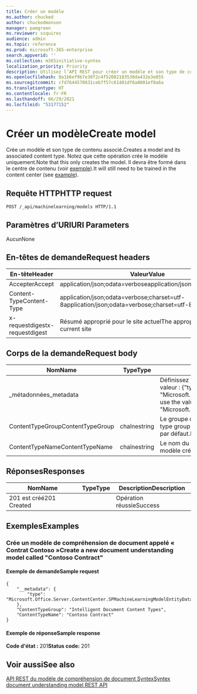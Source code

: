```yaml
---
title: Créer un modèle
ms.author: chucked
author: chuckedmonson
manager: pamgreen
ms.reviewer: ssquires
audience: admin
ms.topic: reference
ms.prod: microsoft-365-enterprise
search.appverid: ''
ms.collection: m365initiative-syntex
localization_priority: Priority
description: Utilisez l’API REST pour créer un modèle et son type de contenu associé.
ms.openlocfilehash: 0a1b6ef9b7e38f2c4f52082103530da432e3e855
ms.sourcegitcommit: cfd7644570831ceb7f57c61401df6a0001ef0a6a
ms.translationtype: HT
ms.contentlocale: fr-FR
ms.lasthandoff: 06/29/2021
ms.locfileid: "53177152"
---
```

# <a name="create-model"></a><span data-ttu-id="47627-103">Créer un modèle</span><span class="sxs-lookup"><span data-stu-id="47627-103">Create model</span></span>

<span data-ttu-id="47627-104">Crée un modèle et son type de contenu associé.</span><span class="sxs-lookup"><span data-stu-id="47627-104">Creates a model and its associated content type.</span></span> <span data-ttu-id="47627-105">Notez que cette opération crée le modèle uniquement.</span><span class="sxs-lookup"><span data-stu-id="47627-105">Note that this only creates the model.</span></span> <span data-ttu-id="47627-106">Il devra être formé dans le centre de contenu (voir [exemple](rest-createmodel-method.md#examples)).</span><span class="sxs-lookup"><span data-stu-id="47627-106">It will still need to be trained in the content center (see [example](rest-createmodel-method.md#examples)).</span></span>

## <a name="http-request"></a><span data-ttu-id="47627-107">Requête HTTP</span><span class="sxs-lookup"><span data-stu-id="47627-107">HTTP request</span></span>

```
POST /_api/machinelearning/models HTTP/1.1
```
## <a name="uri-parameters"></a><span data-ttu-id="47627-108">Paramètres d’URI</span><span class="sxs-lookup"><span data-stu-id="47627-108">URI Parameters</span></span>

<span data-ttu-id="47627-109">Aucun</span><span class="sxs-lookup"><span data-stu-id="47627-109">None</span></span>

## <a name="request-headers"></a><span data-ttu-id="47627-110">En-têtes de demande</span><span class="sxs-lookup"><span data-stu-id="47627-110">Request headers</span></span>

| <span data-ttu-id="47627-111">En-tête</span><span class="sxs-lookup"><span data-stu-id="47627-111">Header</span></span> | <span data-ttu-id="47627-112">Valeur</span><span class="sxs-lookup"><span data-stu-id="47627-112">Value</span></span> |
|--------|-------|
|<span data-ttu-id="47627-113">Accepter</span><span class="sxs-lookup"><span data-stu-id="47627-113">Accept</span></span>|<span data-ttu-id="47627-114">application/json;odata=verbose</span><span class="sxs-lookup"><span data-stu-id="47627-114">application/json;odata=verbose</span></span>|
|<span data-ttu-id="47627-115">Content-Type</span><span class="sxs-lookup"><span data-stu-id="47627-115">Content-Type</span></span>|<span data-ttu-id="47627-116">application/json;odata=verbose;charset=utf-8</span><span class="sxs-lookup"><span data-stu-id="47627-116">application/json;odata=verbose;charset=utf-8</span></span>|
|<span data-ttu-id="47627-117">x-requestdigest</span><span class="sxs-lookup"><span data-stu-id="47627-117">x-requestdigest</span></span>|<span data-ttu-id="47627-118">Résumé approprié pour le site actuel</span><span class="sxs-lookup"><span data-stu-id="47627-118">The appropriate digest for current site</span></span>|

## <a name="request-body"></a><span data-ttu-id="47627-119">Corps de la demande</span><span class="sxs-lookup"><span data-stu-id="47627-119">Request body</span></span>

|<span data-ttu-id="47627-120">Nom</span><span class="sxs-lookup"><span data-stu-id="47627-120">Name</span></span>    |<span data-ttu-id="47627-121">Type</span><span class="sxs-lookup"><span data-stu-id="47627-121">Type</span></span>   |<span data-ttu-id="47627-122">Description</span><span class="sxs-lookup"><span data-stu-id="47627-122">Description</span></span> |
|--------|-------|------------|
|<span data-ttu-id="47627-123">_métadonnées</span><span class="sxs-lookup"><span data-stu-id="47627-123">_metadata</span></span>|  |<span data-ttu-id="47627-124">Définissez l’objet méta sur le SPO.</span><span class="sxs-lookup"><span data-stu-id="47627-124">Set the object meta on the SPO.</span></span> <span data-ttu-id="47627-125">Utilisez toujours la valeur : {"type": "Microsoft.Office.Server.ContentCenter.SPMachineLearningModelEntityData"}.</span><span class="sxs-lookup"><span data-stu-id="47627-125">Always use the value: {"type": "Microsoft.Office.Server.ContentCenter.SPMachineLearningModelEntityData"}.</span></span> |
|<span data-ttu-id="47627-126">ContentTypeGroup</span><span class="sxs-lookup"><span data-stu-id="47627-126">ContentTypeGroup</span></span>|<span data-ttu-id="47627-127">chaîne</span><span class="sxs-lookup"><span data-stu-id="47627-127">string</span></span>|<span data-ttu-id="47627-128">Le groupe de types associés de contenu associé au modèle.</span><span class="sxs-lookup"><span data-stu-id="47627-128">The associated content type group associated with the model.</span></span> <span data-ttu-id="47627-129">« Types de contenu de document intelligent » par défaut.</span><span class="sxs-lookup"><span data-stu-id="47627-129">Defaulted to "Intelligent Document Content Types".</span></span>|
|<span data-ttu-id="47627-130">ContentTypeName</span><span class="sxs-lookup"><span data-stu-id="47627-130">ContentTypeName</span></span>|<span data-ttu-id="47627-131">chaîne</span><span class="sxs-lookup"><span data-stu-id="47627-131">string</span></span>|<span data-ttu-id="47627-132">Le nom du type de contenu associé.</span><span class="sxs-lookup"><span data-stu-id="47627-132">The associated content type name.</span></span> <span data-ttu-id="47627-133">Le fichier de modèle créé portera le même nom.</span><span class="sxs-lookup"><span data-stu-id="47627-133">The created model file will have the same name.</span></span>|

## <a name="responses"></a><span data-ttu-id="47627-134">Réponses</span><span class="sxs-lookup"><span data-stu-id="47627-134">Responses</span></span>

| <span data-ttu-id="47627-135">Nom</span><span class="sxs-lookup"><span data-stu-id="47627-135">Name</span></span>   | <span data-ttu-id="47627-136">Type</span><span class="sxs-lookup"><span data-stu-id="47627-136">Type</span></span>  | <span data-ttu-id="47627-137">Description</span><span class="sxs-lookup"><span data-stu-id="47627-137">Description</span></span>|
|--------|-------|------------|
|<span data-ttu-id="47627-138">201 est créé</span><span class="sxs-lookup"><span data-stu-id="47627-138">201 Created</span></span>| |<span data-ttu-id="47627-139">Opération réussie</span><span class="sxs-lookup"><span data-stu-id="47627-139">Success</span></span>|

## <a name="examples"></a><span data-ttu-id="47627-140">Exemples</span><span class="sxs-lookup"><span data-stu-id="47627-140">Examples</span></span>

### <a name="create-a-new-document-understanding-model-called-contoso-contract"></a><span data-ttu-id="47627-141">Crée un modèle de compréhension de document appelé « Contrat Contoso »</span><span class="sxs-lookup"><span data-stu-id="47627-141">Create a new document understanding model called "Contoso Contract"</span></span>

#### <a name="sample-request"></a><span data-ttu-id="47627-142">Exemple de demande</span><span class="sxs-lookup"><span data-stu-id="47627-142">Sample request</span></span>

```
{
    "__metadata": {
        "type": "Microsoft.Office.Server.ContentCenter.SPMachineLearningModelEntityData"
    },
    "ContentTypeGroup": "Intelligent Document Content Types",
    "ContentTypeName": "Contoso Contract"
}
```

#### <a name="sample-response"></a><span data-ttu-id="47627-143">Exemple de réponse</span><span class="sxs-lookup"><span data-stu-id="47627-143">Sample response</span></span>

<span data-ttu-id="47627-144">**Code d'état :** 201</span><span class="sxs-lookup"><span data-stu-id="47627-144">**Status code:** 201</span></span>

## <a name="see-also"></a><span data-ttu-id="47627-145">Voir aussi</span><span class="sxs-lookup"><span data-stu-id="47627-145">See also</span></span>

[<span data-ttu-id="47627-146">API REST du modèle de compréhension de document Syntex</span><span class="sxs-lookup"><span data-stu-id="47627-146">Syntex document understanding model REST API</span></span>](syntex-model-rest-api.md)
